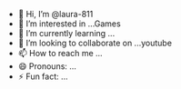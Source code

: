 - 👋 Hi, I’m @laura-811
- 👀 I’m interested in ...Games
- 🌱 I’m currently learning ...
- 💞️ I’m looking to collaborate on ...youtube
- 📫 How to reach me ...
- 😄 Pronouns: ...
- ⚡ Fun fact: ...

<!---
laura-811/laura-811 is a ✨ special ✨ repository because its `README.md` (this file) appears on your GitHub profile.
You can click the Preview link to take a look at your changes.
--->
